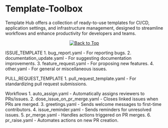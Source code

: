 # Template-Toolbox
Template Hub offers a collection of ready-to-use templates for CI/CD, application settings, and infrastructure management, designed to streamline workflows and enhance productivity for developers and teams.

<div align="center">
    <a href="#top">
        <img src="https://img.shields.io/badge/Back%20to%20Top-000000?style=for-the-badge&logo=github&logoColor=white" alt="Back to Top">
    </a>
</div>

ISSUE_TEMPLATE
	1.	bug_report.yaml - For reporting bugs.
	2.	documentation_update.yaml - For suggesting documentation improvements.
	3.	feature_request.yaml - For proposing new features.
	4.	other.yaml - For general or miscellaneous issues.

PULL_REQUEST_TEMPLATE
	1.	pull_request_template.yaml - For standardizing pull request submissions.

Workflows
	1.	auto_assign.yaml - Automatically assigns reviewers to PRs/issues.
	2.	dose_issue_on_pr_merge.yaml - Closes linked issues when PRs are merged.
	3.	greetings.yaml - Sends welcome messages to first-time contributors.
	4.	issue_reminder.yaml - Sends reminders for unresolved issues.
	5.	pr_merge.yaml - Handles actions triggered on PR merges.
	6.	pr_raise.yaml - Automates actions on new PR creation.